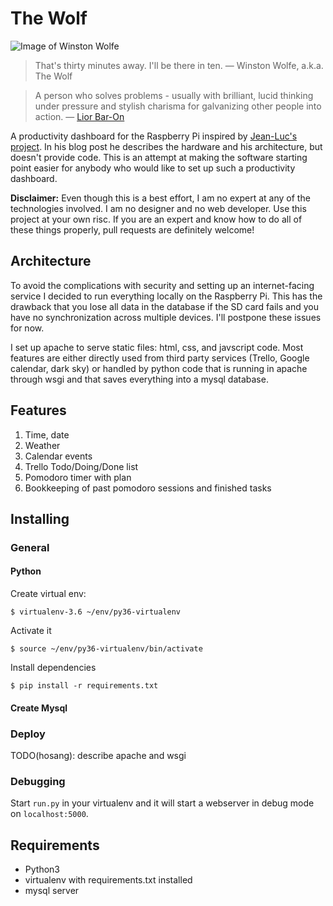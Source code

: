 # The Wolf

![Image of Winston Wolfe](https://raw.githubusercontent.com/hosang/thewolf/master/thewolf/static/images/winston-good-coffee.jpg)

> That's thirty minutes away. I'll be there in ten.
> — Winston Wolfe, a.k.a. The Wolf

> A person who solves problems - usually with brilliant, lucid thinking under pressure and stylish charisma for galvanizing other people into action.
> — [Lior Bar-On](https://www.urbandictionary.com/define.php?term=Winston%20Wolf)

A productivity dashboard for the Raspberry Pi inspired by
[Jean-Luc's project](https://www.jlwinkler.com/2017-05-25/raspberry-pi-productivity-dashboard/).
In his blog post he describes the hardware and his architecture, but doesn't
provide code. This is an attempt at making the software starting point
easier for anybody who would like to set up such a productivity dashboard.

**Disclaimer:** Even though this is a best effort, I am no expert at any of
the technologies involved. I am no designer and no web developer. Use this
project at your own risc. If you are an expert and know how to do all of these
things properly, pull requests are definitely welcome!


## Architecture

To avoid the complications with security and setting up an internet-facing
service I decided to run everything locally on the Raspberry Pi. This has the
drawback that you lose all data in the database if the SD card fails and
you have no synchronization across multiple devices. I'll postpone these
issues for now.

I set up apache to serve static files: html, css, and javscript code. Most
features are either directly used from third party services (Trello, Google
calendar, dark sky) or handled by python code that is running in apache
through wsgi and that saves everything into a mysql database.

## Features

1. Time, date
1. Weather
1. Calendar events
1. Trello Todo/Doing/Done list
1. Pomodoro timer with plan
1. Bookkeeping of past pomodoro sessions and finished tasks

## Installing

### General

#### Python

Create virtual env:
```
$ virtualenv-3.6 ~/env/py36-virtualenv
```

Activate it
```
$ source ~/env/py36-virtualenv/bin/activate
```

Install dependencies
```
$ pip install -r requirements.txt
```

#### Create Mysql

### Deploy
TODO(hosang): describe apache and wsgi

### Debugging

Start `run.py` in your virtualenv and it will start a webserver in debug mode
on `localhost:5000`.

## Requirements

* Python3
* virtualenv with requirements.txt installed
* mysql server

